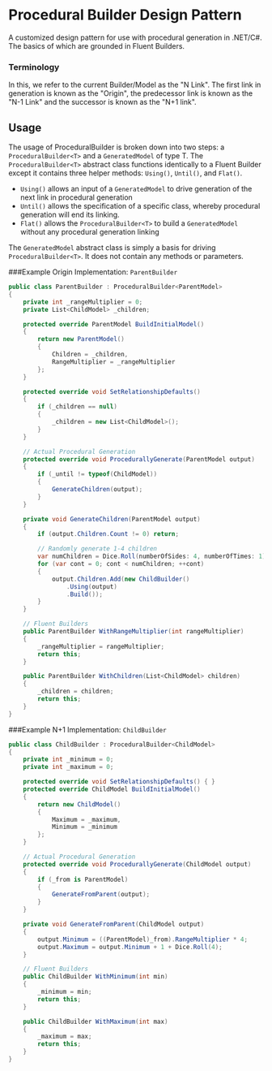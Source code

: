 # Procedural Builder Design Pattern
A customized design pattern for use with procedural generation in .NET/C#. The basics of which are grounded in Fluent Builders.

### Terminology
In this, we refer to the current Builder/Model as the "N Link". The first link in generation is known as the "Origin", the predecessor link is known as the "N-1 Link" and the successor is known as the "N+1 link".

## Usage
The usage of ProceduralBuilder is broken down into two steps: a `ProceduralBuilder<T>` and a `GeneratedModel` of type T. The `ProceduralBuilder<T>` abstract class functions identically to a Fluent Builder except it contains three helper methods: `Using()`, `Until()`, and `Flat()`. 
* `Using()` allows an input of a `GeneratedModel` to drive generation of the next link in procedural generation
* `Until()` allows the specification of a specific class, whereby procedural generation will end its linking.
* `Flat()` allows the `ProceduralBuilder<T>` to build a `GeneratedModel` without any procedural generation linking

The `GeneratedModel` abstract class is simply a basis for driving `ProceduralBuilder<T>`. It does not contain any methods or parameters.

###Example Origin Implementation: `ParentBuilder`
```C#
public class ParentBuilder : ProceduralBuilder<ParentModel>
{
    private int _rangeMultiplier = 0;
    private List<ChildModel> _children; 

    protected override ParentModel BuildInitialModel()
    {
        return new ParentModel()
        {
            Children = _children,
            RangeMultiplier = _rangeMultiplier
        };
    }

    protected override void SetRelationshipDefaults()
    {
        if (_children == null)
        {
            _children = new List<ChildModel>();
        }
    }

    // Actual Procedural Generation
    protected override void ProcedurallyGenerate(ParentModel output)
    {
        if (_until != typeof(ChildModel))
        {
            GenerateChildren(output);
        }
    }

    private void GenerateChildren(ParentModel output)
    {
        if (output.Children.Count != 0) return;

        // Randomly generate 1-4 children
        var numChildren = Dice.Roll(numberOfSides: 4, numberOfTimes: 1) + 1;
        for (var cont = 0; cont < numChildren; ++cont)
        {
            output.Children.Add(new ChildBuilder()
                .Using(output)
                .Build());
        }
    }

    // Fluent Builders
    public ParentBuilder WithRangeMultiplier(int rangeMultiplier)
    {
        _rangeMultiplier = rangeMultiplier;
        return this;
    }

    public ParentBuilder WithChildren(List<ChildModel> children)
    {
        _children = children;
        return this;
    }
}
```

###Example N+1 Implementation: `ChildBuilder`
```C#
public class ChildBuilder : ProceduralBuilder<ChildModel>
{
    private int _minimum = 0;
    private int _maximum = 0;

    protected override void SetRelationshipDefaults() { }
    protected override ChildModel BuildInitialModel()
    {
        return new ChildModel()
        {
            Maximum = _maximum,
            Minimum = _minimum
        };
    }

    // Actual Procedural Generation
    protected override void ProcedurallyGenerate(ChildModel output)
    {
        if (_from is ParentModel)
        {
            GenerateFromParent(output);
        }
    }

    private void GenerateFromParent(ChildModel output)
    {
        output.Minimum = ((ParentModel)_from).RangeMultiplier * 4;
        output.Maximum = output.Minimum + 1 + Dice.Roll(4);
    }

    // Fluent Builders
    public ChildBuilder WithMinimum(int min)
    {
        _minimum = min;
        return this;
    }

    public ChildBuilder WithMaximum(int max)
    {
        _maximum = max;
        return this;
    }
}
```
